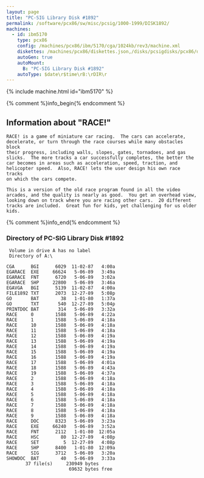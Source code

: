 ```yaml
---
layout: page
title: "PC-SIG Library Disk #1892"
permalink: /software/pcx86/sw/misc/pcsig/1000-1999/DISK1892/
machines:
  - id: ibm5170
    type: pcx86
    config: /machines/pcx86/ibm/5170/cga/1024kb/rev3/machine.xml
    diskettes: /machines/pcx86/diskettes.json,/disks/pcsigdisks/pcx86/diskettes.json
    autoGen: true
    autoMount:
      B: "PC-SIG Library Disk #1892"
    autoType: $date\r$time\rB:\rDIR\r
---
```


{% include machine.html id="ibm5170" %}

{% comment %}info_begin{% endcomment %}

## Information about "RACE!"

    RACE! is a game of miniature car racing.  The cars can accelerate,
    decelerate, or turn through the race courses while many obstacles block
    their progress, including walls, slopes, gates, tornadoes, and gas
    slicks.  The more tracks a car successfully completes, the better the
    car becomes in areas such as acceleration, speed, traction, and
    helicopter speed.  Also, RACE! lets the user design his own race tracks
    on which the cars compete.
    
    This is a version of the old race program found in all the video
    arcades, and the quality is nearly as good.  You get an overhead view,
    looking down on track where you are racing other cars.  20 different
    tracks are included.  Great fun for kids, yet challenging for us older
    kids.
{% comment %}info_end{% endcomment %}


### Directory of PC-SIG Library Disk #1892

     Volume in drive A has no label
     Directory of A:\

    CGA      BGI      6029  11-02-87   4:00a
    EGARACE  EXE     66624   5-06-89   3:49a
    EGARACE  FNT      6720   5-06-89   3:02a
    EGARACE  SHP     22800   5-06-89   3:46a
    EGAVGA   BGI      5139  11-02-87   4:00a
    FILE1892 TXT      2073  12-27-89   5:08p
    GO       BAT        38   1-01-80   1:37a
    GO       TXT       540  12-27-89   5:04p
    PRINTDOC BAT       314   5-06-89   3:32a
    RACE     0        1588   5-06-89   4:22a
    RACE     1        1588   5-06-89   4:18a
    RACE     10       1588   5-06-89   4:18a
    RACE     11       1588   5-06-89   4:18a
    RACE     12       1588   5-06-89   4:19a
    RACE     13       1588   5-06-89   4:19a
    RACE     14       1588   5-06-89   4:19a
    RACE     15       1588   5-06-89   4:19a
    RACE     16       1588   5-06-89   4:19a
    RACE     17       1588   5-06-89   4:01a
    RACE     18       1588   5-06-89   4:43a
    RACE     19       1588   5-06-89   4:37a
    RACE     2        1588   5-06-89   4:18a
    RACE     3        1588   5-06-89   4:18a
    RACE     4        1588   5-06-89   4:18a
    RACE     5        1588   5-06-89   4:18a
    RACE     6        1588   5-06-89   4:18a
    RACE     7        1588   5-06-89   4:18a
    RACE     8        1588   5-06-89   4:18a
    RACE     9        1588   5-06-89   4:18a
    RACE     DOC      8323   5-06-89   3:23a
    RACE     EXE     66240   5-06-89   3:52a
    RACE     FNT      2112   1-01-80  12:05a
    RACE     HSC        80  12-27-89   4:08p
    RACE     SET         5  12-27-89   4:08p
    RACE     SHP      8400   1-01-80  12:09a
    RACE     SIG      3712   5-06-89   3:20a
    SHOWDOC  BAT        40   5-06-89   3:33a
           37 file(s)     230949 bytes
                           69632 bytes free
